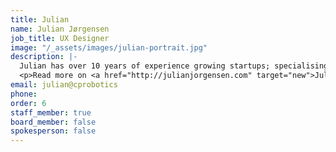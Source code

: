 ```yaml
---
title: Julian
name: Julian Jørgensen
job_title: UX Designer
image: "/_assets/images/julian-portrait.jpg"
description: |-
  Julian has over 10 years of experience growing startups; specialising in marketing, web development and e-commerce. He thrills to creatively communicate the essence of CP Robotics.
  <p>Read more on <a href="http://julianjorgensen.com" target="new">JulianJorgensen.com</a></p>
email: julian@cprobotics
phone: 
order: 6
staff_member: true
board_member: false
spokesperson: false
---
```


